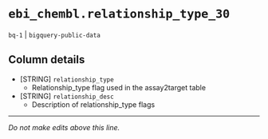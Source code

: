 # `ebi_chembl.relationship_type_30`
`bq-1` | `bigquery-public-data`

## Column details
* [STRING]    `relationship_type`
  - Relationship_type flag used in the assay2target table
* [STRING]    `relationship_desc`
  -  Description of relationship_type flags

-------------------------------------------------------------------------------
*Do not make edits above this line.*
